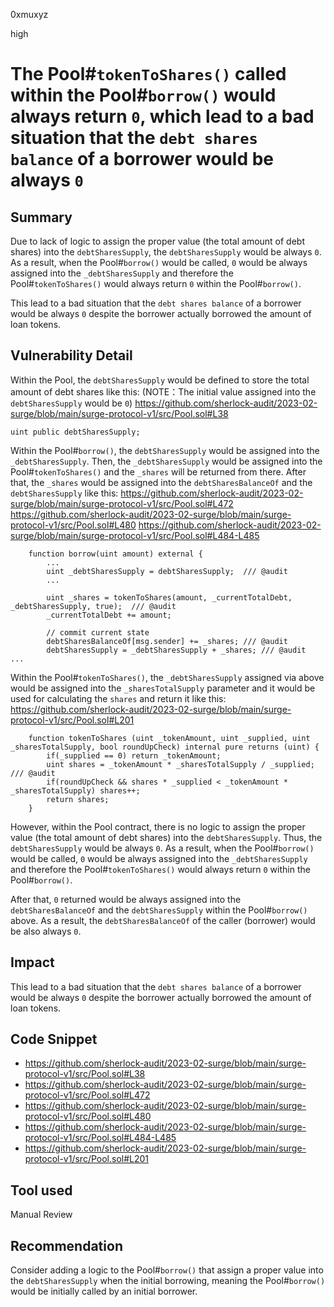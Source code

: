 0xmuxyz

high

# The Pool#`tokenToShares()` called within the Pool#`borrow()` would always return `0`, which lead to a bad situation that the `debt shares balance` of a borrower would be always `0`

## Summary
Due to lack of logic to assign the proper value (the total amount of debt shares) into the `debtSharesSupply`, the `debtSharesSupply` would be always `0`. As a result, when the Pool#`borrow()` would be called, `0` would be always assigned into the `_debtSharesSupply` and therefore the Pool#`tokenToShares()` would always return `0` within the Pool#`borrow()`. 

This lead to a bad situation that the `debt shares balance` of a borrower would be always `0` despite the borrower actually borrowed the amount of loan tokens.

## Vulnerability Detail
Within the Pool, 
the `debtSharesSupply` would be defined to store the total amount of debt shares like this: 
(NOTE：The initial value assigned into the `debtSharesSupply` would be `0`)
https://github.com/sherlock-audit/2023-02-surge/blob/main/surge-protocol-v1/src/Pool.sol#L38
```solidity
uint public debtSharesSupply;
```

Within the Pool#`borrow()`,
the `debtSharesSupply` would be assigned into the `_debtSharesSupply`. Then, the `_debtSharesSupply` would be assigned into the Pool#`tokenToShares()` and the `_shares` will be returned from there. After that, the `_shares` would be assigned into the `debtSharesBalanceOf` and the `debtSharesSupply` like this:
https://github.com/sherlock-audit/2023-02-surge/blob/main/surge-protocol-v1/src/Pool.sol#L472
https://github.com/sherlock-audit/2023-02-surge/blob/main/surge-protocol-v1/src/Pool.sol#L480
https://github.com/sherlock-audit/2023-02-surge/blob/main/surge-protocol-v1/src/Pool.sol#L484-L485
```solidity
    function borrow(uint amount) external {
        ...
        uint _debtSharesSupply = debtSharesSupply;  /// @audit 
        ...

        uint _shares = tokenToShares(amount, _currentTotalDebt, _debtSharesSupply, true);  /// @audit
        _currentTotalDebt += amount;

        // commit current state
        debtSharesBalanceOf[msg.sender] += _shares; /// @audit
        debtSharesSupply = _debtSharesSupply + _shares; /// @audit 
...
```

Within the Pool#`tokenToShares()`, 
the `_debtSharesSupply` assigned via above would be assigned into the `_sharesTotalSupply` parameter and it would be used for calculating the `shares` and return it like this:
https://github.com/sherlock-audit/2023-02-surge/blob/main/surge-protocol-v1/src/Pool.sol#L201
```solidity
    function tokenToShares (uint _tokenAmount, uint _supplied, uint _sharesTotalSupply, bool roundUpCheck) internal pure returns (uint) {
        if(_supplied == 0) return _tokenAmount;
        uint shares = _tokenAmount * _sharesTotalSupply / _supplied;  /// @audit
        if(roundUpCheck && shares * _supplied < _tokenAmount * _sharesTotalSupply) shares++;
        return shares;
    }
```

However, within the Pool contract, there is no logic to assign the proper value (the total amount of debt shares) into the `debtSharesSupply`. Thus, the `debtSharesSupply` would be always `0`. As a result, when the Pool#`borrow()` would be called, `0` would be always assigned into the `_debtSharesSupply` and therefore the Pool#`tokenToShares()` would always return `0` within the Pool#`borrow()`. 

After that, `0` returned would be always assigned into the `debtSharesBalanceOf` and the `debtSharesSupply` within the Pool#`borrow()` above. As a result, the `debtSharesBalanceOf` of the caller (borrower) would be also always `0`.

## Impact
This lead to a bad situation that the `debt shares balance` of a borrower would be always `0` despite the borrower actually borrowed the amount of loan tokens.

## Code Snippet
- https://github.com/sherlock-audit/2023-02-surge/blob/main/surge-protocol-v1/src/Pool.sol#L38
- https://github.com/sherlock-audit/2023-02-surge/blob/main/surge-protocol-v1/src/Pool.sol#L472
- https://github.com/sherlock-audit/2023-02-surge/blob/main/surge-protocol-v1/src/Pool.sol#L480
- https://github.com/sherlock-audit/2023-02-surge/blob/main/surge-protocol-v1/src/Pool.sol#L484-L485
- https://github.com/sherlock-audit/2023-02-surge/blob/main/surge-protocol-v1/src/Pool.sol#L201

## Tool used
Manual Review

## Recommendation
Consider adding a logic to the Pool#`borrow()` that assign a proper value into the `debtSharesSupply` when the initial borrowing, meaning the Pool#`borrow()` would be initially called by an initial borrower.